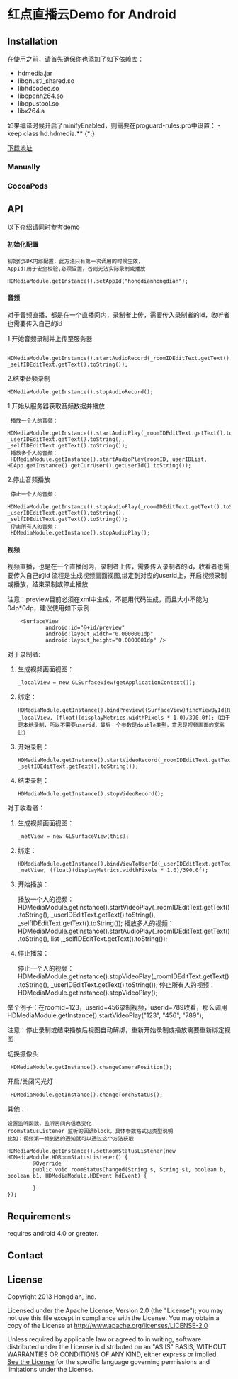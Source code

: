 
# 红点直播云Demo for Android #

## Installation  ##

 在使用之前，请首先确保你也添加了如下依赖库：
 
  * hdmedia.jar
  * libgnustl_shared.so
  * libhdcodec.so
  * libopenh264.so
  * libopustool.so
  * libx264.a

如果编译时候开启了minifyEnabled，则需要在proguard-rules.pro中设置：
 -keep class hd.hdmedia.** {*;}

[下载地址](https://github.com/HongdianLab/android-live-sdk)

### Manually ####



### CocoaPods ###

## API ##
 以下介绍请同时参考demo

#### 初始化配置 ####

    初始化SDK内部配置，此方法只有第一次调用的时候生效，
    AppId:用于安全校验,必须设置，否则无法实际录制或播放

    HDMediaModule.getInstance().setAppId("hongdianhongdian");


#### 音频 ####
  对于音频直播，都是在一个直播间内，录制者上传，需要传入录制者的id，收听者也需要传入自己的id
  
  1.开始音频录制并上传至服务器
 
     HDMediaModule.getInstance().startAudioRecord(_roomIDEditText.getText().toString(), _selfIDEditText.getText().toString());
 
  2.结束音频录制
 
    HDMediaModule.getInstance().stopAudioRecord();
 
  1.开始从服务器获取音频数据并播放
 
     播放一个人的音频：
     HDMediaModule.getInstance().startAudioPlay(_roomIDEditText.getText().toString(), _userIDEditText.getText().toString(), _selfIDEditText.getText().toString());
     播放多个人的音频：
     HDMediaModule.getInstance().startAudioPlay(roomID, userIDList, HDApp.getInstance().getCurrUser().getUserId().toString());

 
   2.停止音频播放
 
     停止一个人的音频：
     HDMediaModule.getInstance().stopAudioPlay(_roomIDEditText.getText().toString(), _userIDEditText.getText().toString(), _selfIDEditText.getText().toString());
     停止所有人的音频：
     HDMediaModule.getInstance().stopAudioPlay();

#### 视频 ####

  视频直播，也是在一个直播间内，录制者上传，需要传入录制者的id，收看者也需要传入自己的id
  流程是生成视频画面视图,绑定到对应的userid上，开启视频录制或播放，结束录制或停止播放
  
  注意：preview目前必须在xml中生成，不能用代码生成，而且大小不能为0dp*0dp，建议使用如下示例
  
  		<SurfaceView
                android:id="@+id/preview"
                android:layout_width="0.0000001dp"
                android:layout_height="0.0000001dp" />

  对于录制者:
  
  1. 生成视频画面视图：
  
         _localView = new GLSurfaceView(getApplicationContext());
  
  2. 绑定：
  
         HDMediaModule.getInstance().bindPreview((SurfaceView)findViewById(R.id.preview), _localView, (float)(displayMetrics.widthPixels * 1.0)/390.0f);（由于是本地录制，所以不需要userid，最后一个参数是double类型，意思是视频画面的宽高比）
  
  3. 开始录制：
  
         HDMediaModule.getInstance().startVideoRecord(_roomIDEditText.getText().toString(), _selfIDEditText.getText().toString());
  
  4. 结束录制： 
  
         HDMediaModule.getInstance().stopVideoRecord();

  
对于收看者：
  
  1. 生成视频画面视图： 
  
         _netView = new GLSurfaceView(this);
  
  2. 绑定：
  
         HDMediaModule.getInstance().bindViewToUserId(_userIDEditText.getText().toString(), _netView, (float)(displayMetrics.widthPixels * 1.0)/390.0f);
  
  3. 开始播放：
  
        播放一个人的视频：
        HDMediaModule.getInstance().startVideoPlay(_roomIDEditText.getText().toString(), _userIDEditText.getText().toString(), _selfIDEditText.getText().toString());
        播放多人的视频：
        HDMediaModule.getInstance().startAudioPlay(_roomIDEditText.getText().toString(), list ,_selfIDEditText.getText().toString());

 
  4. 停止播放：
  
        停止一个人的视频：
        HDMediaModule.getInstance().stopVideoPlay(_roomIDEditText.getText().toString(), _userIDEditText.getText().toString());
        停止所有人的视频：
        HDMediaModule.getInstance().stopVideoPlay();
 
 
举个例子：在roomid=123，userid=456录制视频，userid=789收看，那么调用HDMediaModule.getInstance().startVideoPlay("123", "456", "789");

注意：停止录制或结束播放后视图自动解绑，重新开始录制或播放需要重新绑定视图
  
  切换摄像头
  
     HDMediaModule.getInstance().changeCameraPosition();
  
  开启/关闭闪光灯
  
     HDMediaModule.getInstance().changeTorchStatus(); 
     
 其他：
 
    
    
    设置监听函数，监听房间内信息变化
	roomStatusListener 监听的回调block，具体参数格式见类型说明
	比如：视频第一帧到达的通知就可以通过这个方法获取
	
	HDMediaModule.getInstance().setRoomStatusListener(new HDMediaModule.HDRoomStatusListener() {
            @Override
            public void roomStatusChanged(String s, String s1, boolean b, boolean b1, HDMediaModule.HDEvent hdEvent) {
                
            }
    });

## Requirements ##

 requires android 4.0 or greater.

## Contact ##


## License ##

Copyright 2013 Hongdian, Inc.

Licensed under the Apache License, Version 2.0 (the "License"); you may not use this file except in compliance with the License. You may obtain a copy of the License at http://www.apache.org/licenses/LICENSE-2.0

Unless required by applicable law or agreed to in writing, software distributed under the License is distributed on an "AS IS" BASIS, WITHOUT WARRANTIES OR CONDITIONS OF ANY KIND, either express or implied. [See the License](LICENSE.txt) for the specific language governing permissions and limitations under the License.
